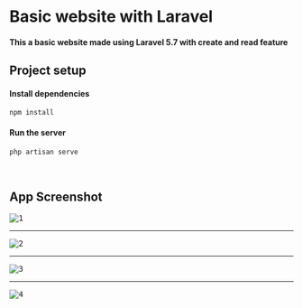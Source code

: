 # Basic website with Laravel

#### This a basic website made using Laravel 5.7 with create and read feature

## Project setup

#### Install dependencies
```
npm install
```
#### Run the server
```
php artisan serve
```

<br>

## App Screenshot

<kbd>
  
![1](https://user-images.githubusercontent.com/42015613/55796013-d68e2e00-5aea-11e9-8576-6377c62dc8c2.JPG)
  
</kbd>

<hr>

<kbd>

![2](https://user-images.githubusercontent.com/42015613/55796035-daba4b80-5aea-11e9-8562-f5ea3816875d.JPG)
  
</kbd>

<hr>

<kbd>
  
![3](https://user-images.githubusercontent.com/42015613/55796052-e0179600-5aea-11e9-81e4-fef91892da74.JPG)
  
</kbd>

<hr>

<kbd>
  
![4](https://user-images.githubusercontent.com/42015613/55796066-e443b380-5aea-11e9-9129-34ec3ca1d137.JPG)
  
</kbd>


